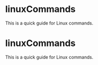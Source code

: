 # linuxCommands
This is a quick guide for Linux commands. 
# linuxCommands
This is a quick guide for Linux commands. 
